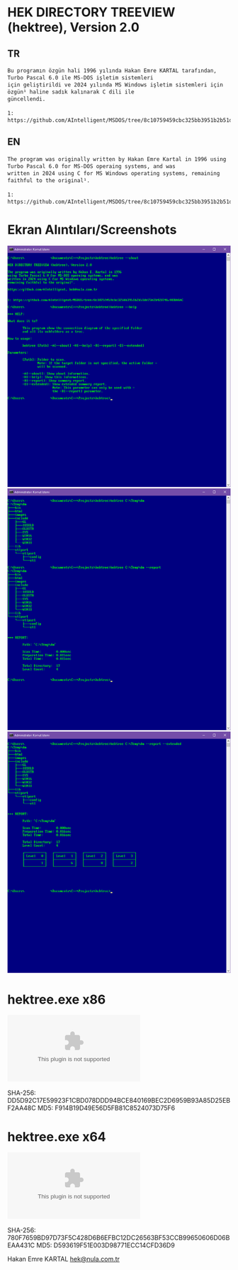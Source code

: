 # HEK DIRECTORY TREEVIEW (hektree), Version 2.0

## TR
    Bu programın özgün hali 1996 yılında Hakan Emre KARTAL tarafından, Turbo Pascal 6.0 ile MS-DOS işletim sistemleri 
    için geliştirildi ve 2024 yılında MS Windows işletim sistemleri için özgün¹ haline sadık kalınarak C dili ile 
    güncellendi.

    1: https://github.com/AIntelligent/MSDOS/tree/8c10759459cbc325bb3951b2b51de73e2b428746/HEKAGAC

## EN
    The program was originally written by Hakan Emre Kartal in 1996 using Turbo Pascal 6.0 for MS-DOS operaing systems, and was
    written in 2024 using C for MS Windows operating systems, remaining faithful to the original¹.
    
    1: https://github.com/AIntelligent/MSDOS/tree/8c10759459cbc325bb3951b2b51de73e2b428746/HEKAGAC

# Ekran Alıntıları/Screenshots

![hektree_1](https://github.com/AIntelligent/HEKTree/blob/eac0efd8417303749c24bee3b155f2cf510e390d/screenshots/hektree_1.PNG)
![hektree_2](https://github.com/AIntelligent/HEKTree/blob/eac0efd8417303749c24bee3b155f2cf510e390d/screenshots/hektree_2.PNG)
![hektree_3](https://github.com/AIntelligent/HEKTree/blob/eac0efd8417303749c24bee3b155f2cf510e390d/screenshots/hektree_3.PNG)

# hektree.exe x86
![](https://github.com/AIntelligent/HEKTree/blob/43803fe55084ac68b8968b0c7b4683fa4d154b1d/Binaries/x86/hektree.exe)

SHA-256: DD5D92C17E59923F1CBD078DDD94BCE840169BEC2D6959B93A85D25EBF2AA48C
MD5: F914B19D49E56D5FB81C8524073D75F6

# hektree.exe x64

![[hektree.exe]](https://github.com/AIntelligent/HEKTree/blob/04432e8f639b073d3b36d403468c2180797d9017/Binaries/x64/hektree.exe)

SHA-256: 780F7659BD97D73F5C428D6B6EFBC12DC26563BF53CCB99650606D06BEAA431C
MD5: D593619F51E003D98771ECC14CFD36D9

Hakan Emre KARTAL
hek@nula.com.tr
